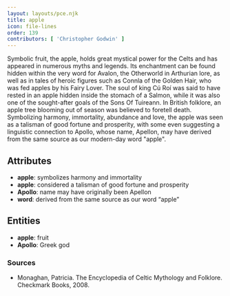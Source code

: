 ```yaml
---
layout: layouts/pce.njk
title: apple
icon: file-lines
order: 139
contributors: [ 'Christopher Godwin' ]
---
```

Symbolic fruit, the apple, holds great mystical power for the Celts and has appeared in numerous myths and legends. Its enchantment can be found hidden within the very word for Avalon, the Otherworld in Arthurian lore, as well as in tales of heroic figures such as Connla of the Golden Hair, who was fed apples by his Fairy Lover. The soul of king Cú Roí was said to have rested in an apple hidden inside the stomach of a Salmon, while it was also one of the sought-after goals of the Sons Of Tuireann. In British folklore, an apple tree blooming out of season was believed to foretell death. Symbolizing harmony, immortality, abundance and love, the apple was seen as a talisman of good fortune and prosperity, with some even suggesting a linguistic connection to Apollo, whose name, Apellon, may have derived from the same source as our modern-day word "apple".

## Attributes

- **apple**: symbolizes harmony and immortality
- **apple**: considered a talisman of good fortune and prosperity
- **Apollo**: name may have originally been Apellon
- **word**: derived from the same source as our word “apple”

## Entities

- **apple**: fruit
- **Apollo**: Greek god

### Sources

- Monaghan, Patricia. The Encyclopedia of Celtic Mythology and Folklore. Checkmark Books, 2008.

